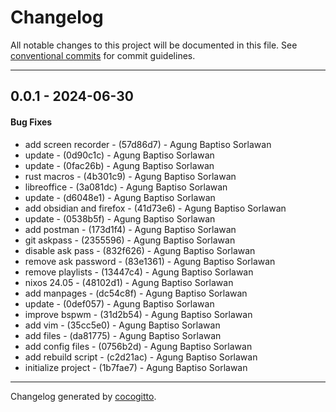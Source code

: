 # Changelog
All notable changes to this project will be documented in this file. See [conventional commits](https://www.conventionalcommits.org/) for commit guidelines.

- - -
## 0.0.1 - 2024-06-30
#### Bug Fixes
- add screen recorder - (57d86d7) - Agung Baptiso Sorlawan
- update - (0d90c1c) - Agung Baptiso Sorlawan
- update - (0fac26b) - Agung Baptiso Sorlawan
- rust macros - (4b301c9) - Agung Baptiso Sorlawan
- libreoffice - (3a081dc) - Agung Baptiso Sorlawan
- update - (d6048e1) - Agung Baptiso Sorlawan
- add obsidian and firefox - (41d73e6) - Agung Baptiso Sorlawan
- update - (0538b5f) - Agung Baptiso Sorlawan
- add postman - (173d1f4) - Agung Baptiso Sorlawan
- git askpass - (2355596) - Agung Baptiso Sorlawan
- disable ask pass - (832f626) - Agung Baptiso Sorlawan
- remove ask password - (83e1361) - Agung Baptiso Sorlawan
- remove playlists - (13447c4) - Agung Baptiso Sorlawan
- nixos 24.05 - (48102d1) - Agung Baptiso Sorlawan
- add manpages - (dc54c8f) - Agung Baptiso Sorlawan
- update - (0def057) - Agung Baptiso Sorlawan
- improve bspwm - (31d2b54) - Agung Baptiso Sorlawan
- add vim - (35cc5e0) - Agung Baptiso Sorlawan
- add files - (da81775) - Agung Baptiso Sorlawan
- add config files - (0756b2d) - Agung Baptiso Sorlawan
- add rebuild script - (c2d21ac) - Agung Baptiso Sorlawan
- initialize project - (1b7fae7) - Agung Baptiso Sorlawan

- - -

Changelog generated by [cocogitto](https://github.com/cocogitto/cocogitto).